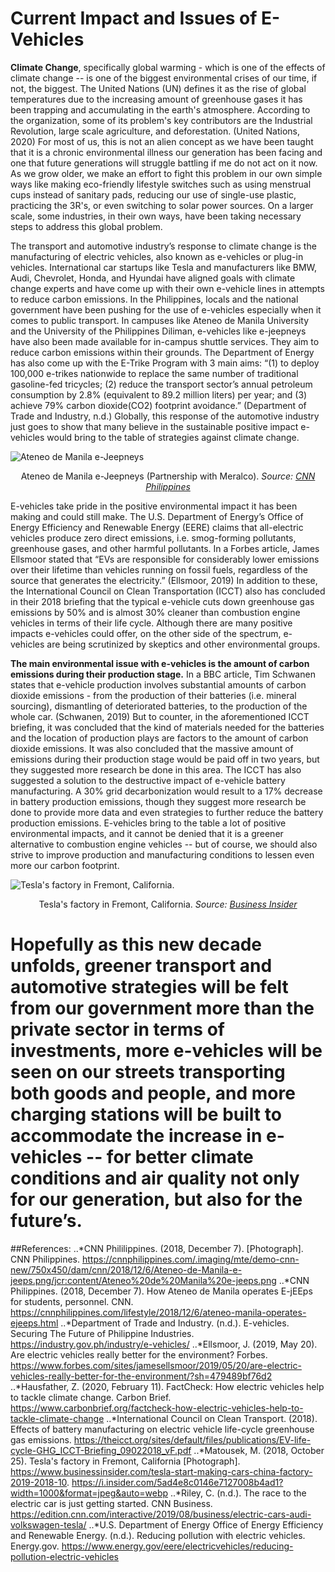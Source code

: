 # Current Impact and Issues of E-Vehicles
**Climate Change**, specifically global warming - which is one of the effects of climate change -- is one of the biggest environmental crises of our time, if not, the biggest. The United Nations (UN) defines it as the rise of global temperatures due to the increasing amount of greenhouse gases it has been trapping and accumulating in the earth's atmosphere. According to the organization, some of its problem's key contributors are the Industrial Revolution, large scale agriculture, and deforestation. (United Nations, 2020) For most of us, this is not an alien concept as we have been taught that it is a chronic environmental illness our generation has been facing and one that future generations will struggle battling if me do not act on it now. As we grow older, we make an effort to fight this problem in our own simple ways like making eco-friendly lifestyle switches such as using menstrual cups instead of sanitary pads, reducing our use of single-use plastic, practicing the 3R's, or even switching to solar power sources. On a larger scale, some industries, in their own ways, have been taking necessary steps to address this global problem. 

The transport and automotive industry’s response to climate change is the manufacturing of electric vehicles, also known as e-vehicles or plug-in vehicles. International car startups like Tesla and manufacturers like BMW, Audi, Chevrolet, Honda, and Hyundai have aligned goals with climate change experts and have come up with their own e-vehicle lines in attempts to reduce carbon emissions. In the Philippines, locals and the national government have been pushing for the use of e-vehicles especially when it comes to public transport. In campuses like Ateneo de Manila University and the University of the Philippines Diliman, e-vehicles like e-jeepneys have also been made available for in-campus shuttle services. They aim to reduce carbon emissions within their grounds. The Department of Energy has also come up with the E-Trike Program with 3 main aims: “(1) to deploy 100,000 e-trikes nationwide to replace the same number of traditional gasoline-fed tricycles; (2) reduce the transport sector’s annual petroleum consumption by 2.8% (equivalent to 89.2 million liters) per year; and (3) achieve 79% carbon dioxide(CO2) footprint avoidance.” (Department of Trade and Industry, n.d.) Globally, this response of the automotive industry just goes to show that many believe in the sustainable positive impact e-vehicles would bring to the table of strategies against climate change. 

![Ateneo de Manila e-Jeepneys](https://cnnphilippines.com/.imaging/mte/demo-cnn-new/750x450/dam/cnn/2018/12/6/Ateneo-de-Manila-e-jeeps.png/jcr:content/Ateneo%20de%20Manila%20e-jeeps.png")
<p align="center">Ateneo de Manila e-Jeepneys (Partnership with Meralco). <em>Source: <a href="https://cnnphilippines.com/lifestyle/2018/12/6/ateneo-manila-operates-ejeeps.html">CNN Philippines</a></em></p>

E-vehicles take pride in the positive environmental impact it has been making and could still make. The U.S. Department of Energy’s Office of Energy Efficiency and Renewable Energy (EERE) claims that all-electric vehicles produce zero direct emissions, i.e. smog-forming pollutants, greenhouse gases, and other harmful pollutants. In a Forbes article, James Ellsmoor stated that “EVs are responsible for considerably lower emissions over their lifetime than vehicles running on fossil fuels, regardless of the source that generates the electricity.” (Ellsmoor, 2019) In addition to these, the International Council on Clean Transportation (ICCT) also has concluded in their 2018 briefing that the typical e-vehicle cuts down greenhouse gas emissions by 50% and is almost 30% cleaner than combustion engine vehicles in terms of their life cycle. Although there are many positive impacts e-vehicles could offer, on the other side of the spectrum, e-vehicles are being scrutinized by skeptics and other environmental groups.

**The main environmental issue with e-vehicles is the amount of carbon emissions during their production stage.** In a BBC article, Tim Schwanen states that e-vehicle production involves substantial amounts of carbon dioxide emissions - from the production of their batteries (i.e. mineral sourcing), dismantling of deteriorated batteries, to the production of the whole car. (Schwanen, 2019) But to counter, in the aforementioned ICCT briefing, it was concluded that the kind of materials needed for the batteries and the location of production plays are factors to the amount of carbon dioxide emissions. It was also concluded that the massive amount of emissions during their production stage would be paid off in two years, but they suggested more research be done in this area. The ICCT has also suggested a solution to the destructive impact of e-vehicle battery manufacturing. A 30% grid decarbonization would result to a 17% decrease in battery production emissions, though they suggest more research be done to provide more data and even strategies to further reduce the battery production emissions. E-vehicles bring to the table a lot of positive environmental impacts, and it cannot be denied that it is a greener alternative to combustion engine vehicles -- but of course, we should also strive to improve production and manufacturing conditions to lessen even more our carbon footprint. 

![Tesla's factory in Fremont, California.](https://i.insider.com/5ad4e8c0146e7127008b4ad1?width=1100&format=jpeg&auto=webp")
<p align="center">Tesla's factory in Fremont, California. <em>Source: <a href="https://www.google.com/url?sa=i&url=https%3A%2F%2Fwww.businessinsider.com%2Ftesla-start-making-cars-china-factory-2019-2018-10&psig=AOvVaw20mnFR-XZy9rk8UDeJ3Sew&ust=1608405730827000&source=images&cd=vfe&ved=0CA0QjhxqFwoTCIDgveKh2O0CFQAAAAAdAAAAABAI">Business Insider</a></em></p>

Hopefully as this new decade unfolds, greener transport and automotive strategies will be felt from our government more than the private sector in terms of investments, more e-vehicles will be seen on our streets transporting both goods and people, and more charging stations will be built to accommodate the increase in e-vehicles -- for better climate conditions and air quality not only for our generation, but also for the future’s.
===
##References:
..*CNN Phililippines. (2018, December 7). [Photograph]. CNN Philippines. https://cnnphilippines.com/.imaging/mte/demo-cnn-new/750x450/dam/cnn/2018/12/6/Ateneo-de-Manila-e-jeeps.png/jcr:content/Ateneo%20de%20Manila%20e-jeeps.png
..*CNN Philippines. (2018, December 7). How Ateneo de Manila operates E-jEEps for students, personnel. CNN. https://cnnphilippines.com/lifestyle/2018/12/6/ateneo-manila-operates-ejeeps.html
..*Department of Trade and Industry. (n.d.). E-vehicles. Securing The Future of Philippine Industries. https://industry.gov.ph/industry/e-vehicles/
..*Ellsmoor, J. (2019, May 20). Are electric vehicles really better for the environment? Forbes. https://www.forbes.com/sites/jamesellsmoor/2019/05/20/are-electric-vehicles-really-better-for-the-environment/?sh=479489bf76d2
..*Hausfather, Z. (2020, February 11). FactCheck: How electric vehicles help to tackle climate change. Carbon Brief. https://www.carbonbrief.org/factcheck-how-electric-vehicles-help-to-tackle-climate-change
..*International Council on Clean Transport. (2018). Effects of battery manufacturing on electric vehicle life-cycle greenhouse gas emissions. https://theicct.org/sites/default/files/publications/EV-life-cycle-GHG_ICCT-Briefing_09022018_vF.pdf
..*Matousek, M. (2018, October 25). Tesla's factory in Fremont, California [Photograph]. https://www.businessinsider.com/tesla-start-making-cars-china-factory-2019-2018-10. https://i.insider.com/5ad4e8c0146e7127008b4ad1?width=1000&format=jpeg&auto=webp
..*Riley, C. (n.d.). The race to the electric car is just getting started. CNN Business. https://edition.cnn.com/interactive/2019/08/business/electric-cars-audi-volkswagen-tesla/
..*U.S. Department of Energy Office of Energy Efficiency and Renewable Energy. (n.d.). Reducing pollution with electric vehicles. Energy.gov. https://www.energy.gov/eere/electricvehicles/reducing-pollution-electric-vehicles
